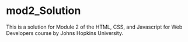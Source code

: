 # mod2_Solution
This is a solution for Module 2 of the HTML, CSS, and Javascript for Web Developers course by Johns Hopkins University.
